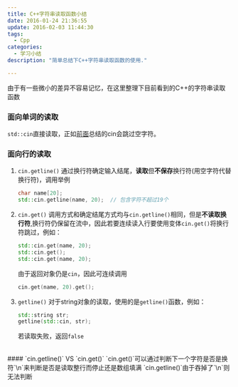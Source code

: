 ```yaml
---
title: C++字符串读取函数小结
date: 2016-01-24 21:36:55
update: 2016-02-03 11:44:30
tags:
  - Cpp
categories:
  - 学习小结
description: "简单总结下C++字符串读取函数的使用."

---
```


由于有一些微小的差异不容易记忆，在这里整理下目前看到的C++的字符串读取函数

<!-- more -->

### 面向单词的读取
`std::cin`直接读取，正如[前面](/2016/01/23/C-C-字符读取总结/)总结的cin会跳过空字符。

### 面向行的读取
1. `cin.getline()`
    通过换行符确定输入结尾，**读取**但**不保存**换行符(用空字符代替换行符)，调用举例
    ``` Cpp
    char name[20];
    std::cin.getline(name, 20);  // 包含字符不超过19个
    ```

2. `cin.get()`
    调用方式和确定结尾方式均与`cin.getline()`相同，但是**不读取换行符**,换行符仍保留在流中，因此若要连续读入行要使用变体`cin.get()`将换行符跳过，例如：
    ``` Cpp
    std::cin.get(name, 20);
    std::cin.get();
    std::cin.get(name, 20);
    ```
    由于返回对象仍是`cin`，因此可连续调用
    ``` Cpp
    cin.get(name, 20).get();
    ```

3. `getline()`
    对于string对象的读取，使用的是`getline()`函数，例如：
    ``` Cpp
    std::string str;
    getline(std::cin, str);
    ```
    若读取失败，返回`false`

<br>
#### `cin.getline()` VS `cin.get()`
`cin.get()`可以通过判断下一个字符是否是换符`\n`来判断是否是读取整行而停止还是数组填满
`cin.getline()`由于吞掉了`\n`则无法判断
